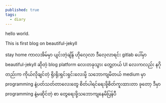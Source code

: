 ```yaml
---
published: true
tags:
  - diary
---
```


hello world. 

This is first blog on beautiful-jekyll

stay home ကာလအိမ်မှာ ပျင်းတဲ့ချိန် ဟိုလေ့လာ ဒီလေ့လာရင်း gitlab ပေါ်မှာ beautiful-jekyll ဆိုတဲ့ blog platform လေးတခုသွား တွေ့တယ် UI လေးကလည်း နဂိုတည်းက ကိုယ်လိုချင်တဲ့ ရိုးရိုးရှင်းရှင်းလေးမို့ သဘောကျမိတယ် 
medium မှာ programming နဲ့ပတ်သတ်တာလေးတွေ စိတ်ပါရင်ရေးဖို့စိတ်ကူးထားတာ ခုတော့ ဒီမှာ programming နဲ့မဆိုင်တဲ့ စာ တွေရေးဖို့သဘောကျနေမိပြန်ပီ
